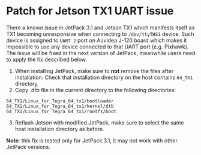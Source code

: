 # Patch for Jetson TX1 UART issue
There a known issue in JetPack 3.1 and Jetson TX1 which manifests itself as TX1 becoming unresponsive when connecting to `/dev/ttyTHS1` device. Such device is assigned to `UART 2` port on Auvidea J-120 board which makes it impossible to use any device connected to that UART port (e.g. Pixhawk).
The issue will be fixed in the next version of JetPack, meanwhile users need to apply the fix described below.

1. When installing JetPack, make sure to **not** remove the files after installation. Check that installation directory on the host contains `64_TX1` directory.
2. Copy .dtb file in the current directory to the following directories:
```
64_TX1/Linux_for_Tegra_64_tx1/bootloader
64_TX1/Linux_for_Tegra_64_tx1/kernel/dtb
64_TX1/Linux_for_Tegra_64_tx1/rootfs/boot​
```
3. Reflash Jetson with modified JetPack, make sure to select the same host installation directory as before.

**Note**: this fix is tested only for JetPack 3.1, it may not work with other JetPack versions.
